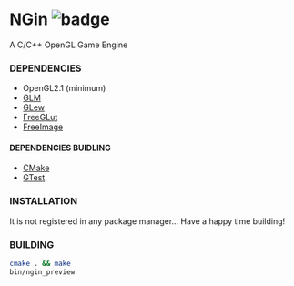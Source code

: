 [travis-badge]: https://travis-ci.org/MacLotsen/NGin.svg?branch=master
# NGin ![badge][travis-badge]
A C/C++ OpenGL Game Engine

### DEPENDENCIES
 - OpenGL2.1 (minimum)
 - [GLM](http://glm.g-truc.net/0.9.7/index.html)
 - [GLew](http://glew.sourceforge.net/)
 - [FreeGLut](http://freeglut.sourceforge.net/)
 - [FreeImage](http://freeimage.sourceforge.net/)
 
#### DEPENDENCIES BUIDLING
 - [CMake](https://cmake.org/)
 - [GTest](https://github.com/google/googletest)

### INSTALLATION
It is not registered in any package manager... Have a happy time building!

### BUILDING
```bash
cmake . && make
bin/ngin_preview
```

